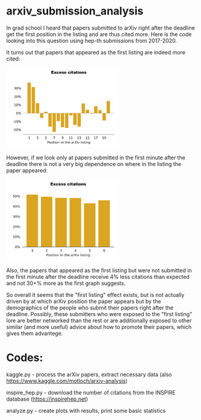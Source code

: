 # arxiv_submission_analysis
In grad school I heard that papers submitted to arXiv right after the deadline get the first position in the listing and are thus cited more. 
Here is the code looking into this question using hep-th submissions from 2017-2020.

It turns out that papers that appeared as the first listing are indeed more cited:

<img src="img/arxiv_rank_B.png" width="300">

However, if we look only at papers submitted in the first minute after the deadline there is not a very big dependence on where in the listing the paper appeared:

<img src="img/arxiv_rank_for_quick_B.png" width="300">

Also, the papers that appeared as the first listing but were not submitted in the first minute after the deadline receive 4% less citations than expected
and not 30+% more as the first graph suggests.

So overall it seems that the "first listing" effect exists, but is not actually driven by at which arXiv position the paper appears but by the demographics of the people 
who submit their papers right after the deadline. Possibly, these submitters who were exposed to the "first listing" lore are better networked than the rest or are 
additionally exposed to other similar (and more useful) advice about how to promote their papers, which gives them advantege.

# Codes:

kaggle.py      - process the arXiv papers, extract necessary data (also https://www.kaggle.com/motloch/arxiv-analysis)

inspire_hep.py - download the number of citations from the INSPIRE database (https://inspirehep.net)

analyze.py     - create plots with results, print some basic statistics
